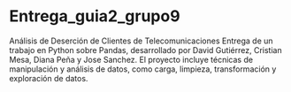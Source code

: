 # Entrega_guia2_grupo9
Análisis de Deserción de Clientes de Telecomunicaciones
Entrega de un trabajo en Python sobre Pandas, desarrollado por David Gutiérrez, Cristian Mesa, Diana Peña y Jose Sanchez. El proyecto incluye técnicas de manipulación y análisis de datos, como carga, limpieza, transformación y exploración de datos.
